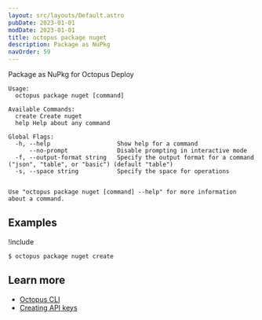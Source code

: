 ```yaml
---
layout: src/layouts/Default.astro
pubDate: 2023-01-01
modDate: 2023-01-01
title: octopus package nuget
description: Package as NuPkg
navOrder: 59
---
```


Package as NuPkg for Octopus Deploy


```
Usage:
  octopus package nuget [command]

Available Commands:
  create Create nuget
  help Help about any command

Global Flags:
  -h, --help                   Show help for a command
      --no-prompt              Disable prompting in interactive mode
  -f, --output-format string   Specify the output format for a command ("json", "table", or "basic") (default "table")
  -s, --space string           Specify the space for operations


Use "octopus package nuget [command] --help" for more information about a command.
```

## Examples

!include <samples-instance>


```
$ octopus package nuget create

```

## Learn more

- [Octopus CLI](/docs/octopus-rest-api/cli/)
- [Creating API keys](/docs/octopus-rest-api/how-to-create-an-api-key/)